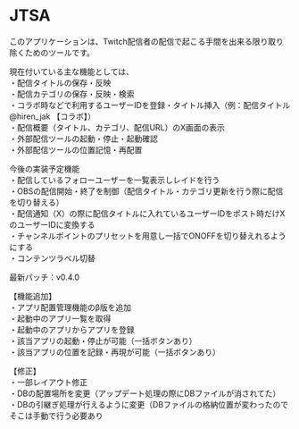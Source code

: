 # JTSA  
このアプリケーションは、Twitch配信者の配信で起こる手間を出来る限り取り除くためのツールです。  
  
現在付いている主な機能としては、  
・配信タイトルの保存・反映  
・配信カテゴリの保存・反映・検索  
・コラボ時などで利用するユーザーIDを登録・タイトル挿入（例：配信タイトル @hiren_jak 【コラボ】）  
・配信概要（タイトル、カテゴリ、配信URL）のX画面の表示  
・外部配信ツールの起動・停止・起動確認  
・外部配信ツールの位置記憶・再配置  
  
今後の実装予定機能  
・配信しているフォローユーザーを一覧表示しレイドを行う  
・OBSの配信開始・終了を制御（配信タイトル・カテゴリ更新を行う際に配信を切り替える）  
・配信通知（X）の際に配信タイトルに入れているユーザーIDをポスト時だけXのユーザーIDに変換する  
・チャンネルポイントのプリセットを用意し一括でONOFFを切り替えれるようにする  
・コンテンツラベル切替
  
  
最新パッチ：v0.4.0  
  
【機能追加】  
・アプリ配置管理機能のβ版を追加  
・起動中のアプリ一覧を取得  
・起動中のアプリからアプリを登録  
・該当アプリの起動・停止が可能（一括ボタンあり）  
・該当アプリの位置を記録・再現が可能（一括ボタンあり）  
  
【修正】  
・一部レイアウト修正  
・DBの配置場所を変更（アップデート処理の際にDBファイルが消されてた）  
・DBの引継ぎ処理が行えるように変更（DBファイルの格納位置が変わったのでそこは手動で行う必要あり  
  
